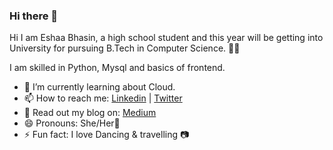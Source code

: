 ### Hi there 👋

Hi I am Eshaa Bhasin, a high school student and this year will be getting into University for pursuing B.Tech in Computer Science. 👋😄

I am skilled in Python, Mysql and basics of frontend. 

- 🌱 I’m currently learning about Cloud. 
- 📫 How to reach me: [Linkedin](https://www.linkedin.com/in/eshaabhasin/) | [Twitter](https://twitter.com/eshaabhasin) 
- 📃 Read out my blog on: [Medium](https://medium.com/@eshaabhasin4/everything-about-python-lists-a61b69dcb132)
- 😄 Pronouns: She/Her💖
- ⚡ Fun fact: I love Dancing & travelling 📷

<!--
**Eshaabhasin/Eshaabhasin** is a ✨ _special_ ✨ repository because its `README.md` (this file) appears on your GitHub profile.

Here are some ideas to get you started:

- 🔭 I’m currently working on ...
- 🌱 I’m currently learning ...
- 👯 I’m looking to collaborate on ...
- 🤔 I’m looking for help with ...
- 💬 Ask me about ...
- 📫 How to reach me: ...
- 😄 Pronouns: ...
- ⚡ Fun fact: ...
-->


